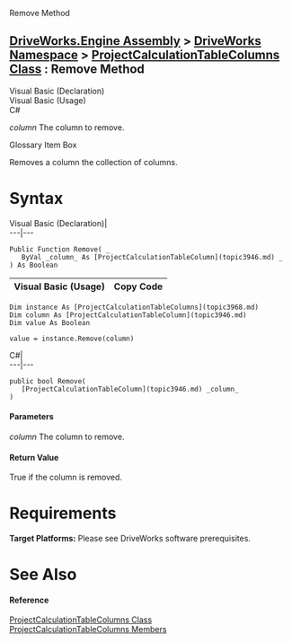 Remove Method   
  
[DriveWorks.Engine Assembly](topic2156.md) > [DriveWorks Namespace](topic2159.md) > [ProjectCalculationTableColumns Class](topic3968.md) : Remove Method  
---  
  
Visual Basic (Declaration)    
Visual Basic (Usage)    
C# 

_column_
    The column to remove.

Glossary Item Box

Removes a column the collection of columns. 

# Syntax

Visual Basic (Declaration)|   
---|---  
      
    
    Public Function Remove( _
       ByVal _column_ As [ProjectCalculationTableColumn](topic3946.md) _
    ) As Boolean  
  
Visual Basic (Usage)| Copy Code  
---|---  
      
    
    Dim instance As [ProjectCalculationTableColumns](topic3968.md)
    Dim column As [ProjectCalculationTableColumn](topic3946.md)
    Dim value As Boolean
     
    value = instance.Remove(column)  
  
C#|   
---|---  
      
    
    public bool Remove( 
       [ProjectCalculationTableColumn](topic3946.md) _column_
    )  
  
#### Parameters

 _column_
    The column to remove.

#### Return Value

True if the column is removed.

# Requirements

**Target Platforms:** Please see DriveWorks software prerequisites.

# See Also

#### Reference

[ProjectCalculationTableColumns Class](topic3968.md)   
[ProjectCalculationTableColumns Members](topic3969.md)


